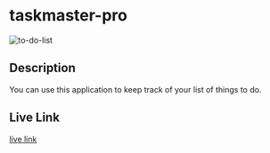 # taskmaster-pro

![to-do-list](https://user-images.githubusercontent.com/77229281/129641407-4abe8966-bec9-4926-9527-3f60cdace005.png)

## Description

You can use this application to keep track of your list of things to do. 

## Live Link

[live link](https://kotalilyy.github.io/taskmaster/)





